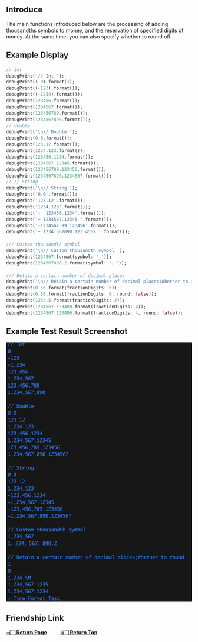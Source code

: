 <p id='jump'></p>

## Introduce
The main functions introduced below are the processing of adding thousandths symbols to money, and the reservation of specified digits of money. At the same time, you can also specify whether to round off.

## Example Display
```dart
// int
debugPrint('// Int ');
debugPrint((-0).format());
debugPrint((-123).format());
debugPrint((-1234).format());
debugPrint(123456.format());
debugPrint(1234567.format());
debugPrint(123456789.format());
debugPrint(1234567890.format());
// double
debugPrint('\n// Double ');
debugPrint(0.0.format());
debugPrint(123.12.format());
debugPrint(1234.123.format());
debugPrint(123456.1234.format());
debugPrint(1234567.12345.format());
debugPrint(123456789.123456.format());
debugPrint(1234567890.1234567.format());
// // String
debugPrint('\n// String ');
debugPrint('0.0'.format());
debugPrint('123.12'.format());
debugPrint('1234.123'.format());
debugPrint('-  123456.1234'.format());
debugPrint('+ 1234567.12345 '.format());
debugPrint('-1234567 89.123456'.format());
debugPrint('+ 1234 567890.123 4567 '.format());

/// Custom thousandth symbol
debugPrint('\n// Custom thousandth symbol ');
debugPrint(1234567.format(symbol: '_'));
debugPrint(1234567890.2.format(symbol: '、'));

/// Retain a certain number of decimal places
debugPrint('\n// Retain a certain number of decimal places;Whether to round');
debugPrint(0.56.format(fractionDigits: 0));
debugPrint(0.56.format(fractionDigits: 0, round: false));
debugPrint(1234.5.format(fractionDigits: 2));
debugPrint(1234567.123490.format(fractionDigits: 4));
debugPrint(1234567.123490.format(fractionDigits: 4, round: false));
```
## Example Test Result Screenshot

![thousands](https://github.com/zhoushuangjian001/idkit/blob/master/readme_img/thousands.png?raw=true)

## Friendship Link
**[👈🏻 Return Page](https://pub.flutter-io.cn/packages/idkit)** &nbsp; &nbsp;&nbsp;&nbsp;&nbsp;&nbsp;&nbsp;**[ 👆🏻 Return Top](#jump)**